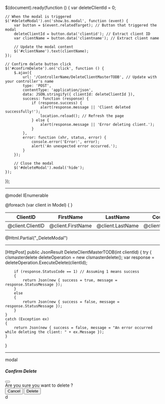 $(document).ready(function () {
    var deleteClientId = 0;

    // When the modal is triggered
    $('#deleteModal').on('show.bs.modal', function (event) {
        var button = $(event.relatedTarget); // Button that triggered the modal
        deleteClientId = button.data('clientid'); // Extract client ID
        var clientName = button.data('clientname'); // Extract client name

        // Update the modal content
        $('#clientName').text(clientName);
    });

    // Confirm delete button click
    $('#confirmDelete').on('click', function () {
        $.ajax({
            url: '/ControllerName/DeleteClientMasterTODB', // Update with your controller's name
            type: 'POST',
            contentType: 'application/json',
            data: JSON.stringify({ clientId: deleteClientId }),
            success: function (response) {
                if (response.success) {
                    alert(response.message || 'Client deleted successfully!');
                    location.reload(); // Refresh the page
                } else {
                    alert(response.message || 'Error deleting client.');
                }
            },
            error: function (xhr, status, error) {
                console.error('Error:', error);
                alert('An unexpected error occurred.');
            }
        });

        // Close the modal
        $('#deleteModal').modal('hide');
    });
});

-------------------------------------------------------------------

@model IEnumerable<dynamic>

<table class="table">
    <thead>
        <tr>
            <th>ClientID</th>
            <th>FirstName</th>
            <th>LastName</th>
            <th>Country</th>
            <th>City</th>
            <th>Phone</th>
            <th>Actions</th>
        </tr>
    </thead>
    <tbody>
        @foreach (var client in Model)
        {
            <tr>
                <td>@client.ClientID</td>
                <td>@client.FirstName</td>
                <td>@client.LastName</td>
                <td>@client.Country</td>
                <td>@client.City</td>
                <td>@client.Phone</td>
                <td>
                    <!-- Trigger Delete Modal -->
                    <button type="button" class="btn btn-danger" data-bs-toggle="modal" data-bs-target="#deleteModal"
                        data-clientid="@client.ClientID" data-clientname="@client.FirstName @client.LastName">
                        Delete
                    </button>
                </td>
            </tr>
        }
    </tbody>
</table>

<!-- Include the Delete Modal Partial -->
@Html.Partial("_DeleteModal")

<!-- Include External JS -->
<script src="~/js/deleteClient.js"></script>

------------------------------------------------------------------------------

[HttpPost]
public JsonResult DeleteClientMasterTODB(int clientId)
{
    try
    {
        clsmasterdelete deleteOperation = new clsmasterdelete();
        var response = deleteOperation.ExecuteDelete(clientId);

        if (response.StatusCode == 1) // Assuming 1 means success
        {
            return Json(new { success = true, message = response.StatusMessage });
        }
        else
        {
            return Json(new { success = false, message = response.StatusMessage });
        }
    }
    catch (Exception ex)
    {
        return Json(new { success = false, message = "An error occurred while deleting the client: " + ex.Message });
    }
}

----------------------------------------------------------------------------------------------
modal
<div class="modal fade" id="deleteModal" tabindex="-1" aria-labelledby="deleteModalLabel" aria-hidden="true">
    <div class="modal-dialog">
        <div class="modal-content">
            <div class="modal-header">
                <h5 class="modal-title" id="deleteModalLabel">Confirm Delete</h5>
                <button type="button" class="btn-close" data-bs-dismiss="modal" aria-label="Close"></button>
            </div>
            <div class="modal-body">
                Are you sure you want to delete <strong id="clientName"></strong>?
            </div>
            <div class="modal-footer">
                <button type="button" class="btn btn-secondary" data-bs-dismiss="modal">Cancel</button>
                <button type="button" class="btn btn-danger" id="confirmDelete">Delete</button>
            </div>
        </div>
    </div>
</div>
d
